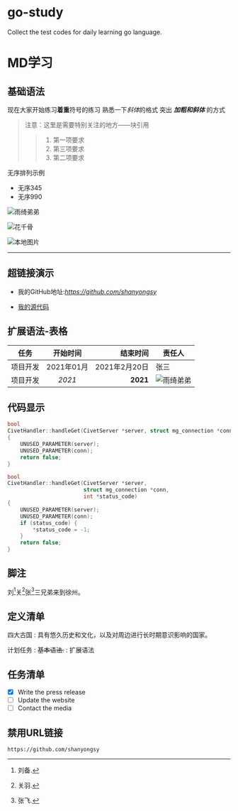 # go-study
Collect the test codes for daily learning go language.

# MD学习
## 基础语法
现在大家开始练习**着重**符号的练习
熟悉一下*斜体*的格式
突出 __*加粗和斜体*__ 的方式

> 注意：这里是需要特别关注的地方——块引用
>> 1. 第一项要求
>> 1. 第三项要求
>> 8. 第二项要求

无序排列示例
- 无序345
- 无序990

![雨绮弟弟](https://tse3-mm.cn.bing.net/th/id/OIP-C.C2dJajHedhhpvh9TFZCPHQHaLG?w=200&h=300&c=7&o=5&pid=1.7)

![花千骨](https://tse4-mm.cn.bing.net/th/id/OIP-C.DTqVEY3Llm1MSHsCLnL6mAHaLH?w=200&h=300&c=7&o=5&pid=1.7)

![本地图片](typora.png)


---

## 超链接演示
- 我的GitHub地址:*https://github.com/shanyongsy*

- [我的源代码](https://github.com/shanyongsy)

## 扩展语法-表格
| 任务 | 开始时间 | 结束时间 | 责任人 |
| --- | :---: | ---: | --- |
| 项目开发 | 2021年01月 | 2021年2月20日 | 张三 |
| 项目开发 | *2021* | **2021** | ![雨绮弟弟](https://tse3-mm.cn.bing.net/th/id/OIP-C.C2dJajHedhhpvh9TFZCPHQHaLG?w=200&h=300&c=7&o=5&pid=1.7) |

## 代码显示
```c++
bool
CivetHandler::handleGet(CivetServer *server, struct mg_connection *conn)
{
	UNUSED_PARAMETER(server);
	UNUSED_PARAMETER(conn);
	return false;
}

bool
CivetHandler::handleGet(CivetServer *server,
                        struct mg_connection *conn,
                        int *status_code)
{
	UNUSED_PARAMETER(server);
	UNUSED_PARAMETER(conn);
	if (status_code) {
		*status_code = -1;
	}
	return false;
}
```

## 脚注
刘[^1]关[^2]张[^3]三兄弟来到徐州。
[^1]: 刘备.
[^2]: 关羽.
[^3]: 张飞.

## 定义清单
四大古国
: 具有悠久历史和文化，以及对周边进行长时期意识影响的国家。

计划任务
: ~~基本语法.~~
: 扩展语法

## 任务清单
- [x] Write the press release
- [ ] Update the website
- [ ] Contact the media

## 禁用URL链接
`https://github.com/shanyongsy`
